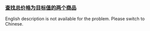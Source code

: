 ### [查找总价格为目标值的两个商品](https://leetcode.com/problems/he-wei-sde-liang-ge-shu-zi-lcof)

<p>English description is not available for the problem. Please switch to Chinese.</p>
